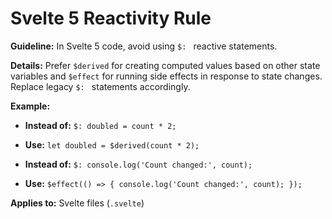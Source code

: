 # Svelte 5 Reactivity Rule

**Guideline:** In Svelte 5 code, avoid using `$: ` reactive statements.

**Details:**
Prefer `$derived` for creating computed values based on other state variables and `$effect` for running side effects in response to state changes. Replace legacy `$: ` statements accordingly.

**Example:**

*   **Instead of:** `$: doubled = count * 2;`
*   **Use:** `let doubled = $derived(count * 2);`

*   **Instead of:** `$: console.log('Count changed:', count);`
*   **Use:** `$effect(() => { console.log('Count changed:', count); });`

**Applies to:** Svelte files (`.svelte`)